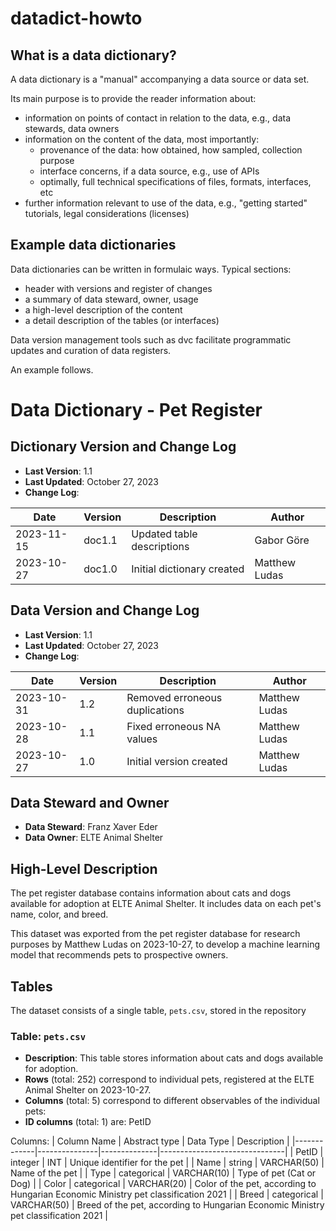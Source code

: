 # datadict-howto

## What is a data dictionary?

A data dictionary is a "manual" accompanying a data source or data set.

Its main purpose is to provide the reader information about:

* information on points of contact in relation to the data, e.g., data stewards, data owners
* information on the content of the data, most importantly:
    * provenance of the data: how obtained, how sampled, collection purpose
    * interface concerns, if a data source, e.g., use of APIs
    * optimally, full technical specifications of files, formats, interfaces, etc
* further information relevant to use of the data, e.g., "getting started" tutorials, legal considerations (licenses)

## Example data dictionaries

Data dictionaries can be written in formulaic ways. Typical sections:

* header with versions and register of changes
* a summary of data steward, owner, usage
* a high-level description of the content
* a detail description of the tables (or interfaces)

Data version management tools such as dvc facilitate programmatic updates
and curation of data registers.

An example follows.

# Data Dictionary - Pet Register

## Dictionary Version and Change Log

- **Last Version**: 1.1
- **Last Updated**: October 27, 2023
- **Change Log**:

| Date       | Version | Description                 | Author        |
|------------|---------|-----------------------------|---------------|
| 2023-11-15 | doc1.1  | Updated table descriptions  | Gabor Göre    |
| 2023-10-27 | doc1.0  | Initial dictionary created  | Matthew Ludas |

## Data Version and Change Log

- **Last Version**: 1.1
- **Last Updated**: October 27, 2023
- **Change Log**:

| Date       | Version | Description                      | Author        |
|------------|---------|----------------------------------|---------------|
| 2023-10-31 | 1.2     | Removed erroneous duplications   | Matthew Ludas |
| 2023-10-28 | 1.1     | Fixed erroneous NA values        | Matthew Ludas |
| 2023-10-27 | 1.0     | Initial version created          | Matthew Ludas |

## Data Steward and Owner

- **Data Steward**: Franz Xaver Eder
- **Data Owner**: ELTE Animal Shelter

## High-Level Description

The pet register database contains information about cats and dogs available for adoption at ELTE Animal Shelter. It includes data on each pet's name, color, and breed.

This dataset was exported from the pet register database for research purposes
by Matthew Ludas on 2023-10-27, to develop
a machine learning model that recommends pets to prospective owners.

## Tables

The dataset consists of a single table, `pets.csv`, stored in the
repository

### Table: `pets.csv`

- **Description**: This table stores information about cats and dogs available for adoption.
- **Rows** (total: 252) correspond to individual pets, registered at the ELTE Animal Shelter on 2023-10-27.
- **Columns** (total: 5) correspond to different observables of the individual pets:
- **ID columns** (total: 1) are: PetID

Columns:
| Column Name | Abstract type | Data Type    | Description                   |
|-------------|---------------|--------------|-------------------------------|
| PetID       | integer       | INT          | Unique identifier for the pet |
| Name        | string        | VARCHAR(50)  | Name of the pet               |
| Type        | categorical   | VARCHAR(10)  | Type of pet (Cat or Dog)      |
| Color       | categorical   | VARCHAR(20)  | Color of the pet, according to Hungarian Economic Ministry pet classification 2021 |
| Breed       | categorical   | VARCHAR(50)  | Breed of the pet, according to Hungarian Economic Ministry pet classification 2021 |
